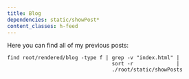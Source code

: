 ```yaml
---
title: Blog
dependencies: static/showPost*
content_classes: h-feed
---
```


Here you can find all of my previous posts:

```{.unwrap pipe="sh | pandoc -t json"}
find root/rendered/blog -type f | grep -v "index.html" |
                                  sort -r              |
                                  ./root/static/showPosts
```
